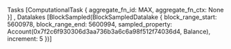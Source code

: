 Tasks [ComputationalTask { aggregate_fn_id: MAX, aggregate_fn_ctx: None }]
, Datalakes [BlockSampled(BlockSampledDatalake { block_range_start: 5600978, block_range_end: 5600994, sampled_property: Account(0x7f2c6f930306d3aa736b3a6c6a98f512f74036d4, Balance), increment: 5 })] 